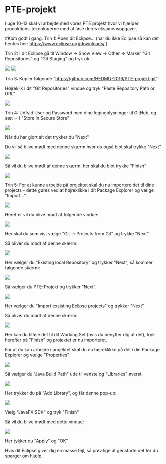 # PTE-projekt
I uge 10-12 skal vi arbejde med vores PTE projekt hvor vi hjælper produktions-teknologerne med at løse deres eksamensopgaver. 

#Kom godt i gang.
Trin 1: Åben dit Eclipse... (har du ikke Eclipse så kan det hentes her: https://www.eclipse.org/downloads/ )

Trin 2: I dit Eclipse gå til Window -> Show View -> Other -> Marker "Git Repositories" og "Git Staging" og tryk ok.

<img src="http://imgur.com/M2MPPl8.png">      <img src="http://imgur.com/9bcgIfL.png">

Trin 3: Kopier følgende "https://github.com/HEDMU-2016/PTE-projekt.git"

Højreklik i dit "Git Repositories" vindue og tryk "Paste Repository Path or URL"

<img src="http://imgur.com/I3u6EqW.png">

Trin 4: Udfyld User og Password med dine loginoplysninger til GitHub, og sæt ✓ i "Store in Secure Store" 

<img src="http://imgur.com/brClyzI.png">

Når du har gjort alt det trykker du "Next"

Du vil så blive mødt med denne skærm hvor du også blot skal trykke "Next"

<img src="http://imgur.com/dTXTsd4.png">

Så vil du blive mødt af denne skærm, her skal du blot trykke "Finish"

<img src="http://imgur.com/dJE5bQj.png">

Trin 5: For at kunne arbejde på projektet skal du nu importere det til dine projects - dette gøres ved at højreklikke i dit Package Explorer og vælge "Import..." 

<img src="http://imgur.com/tfwNccG.png">

Herefter vil du blive mødt af følgende vindue:

<img src="http://imgur.com/ybtolhq.png">

Her skal du som vist vælge "Git -> Projects from Git" og trykke "Next"

Så bliver du mødt af denne skærm:

<img src="http://imgur.com/CfgVi0n.png">

Her vælger du "Existing local Repository" og trykker "Next", så kommer følgende skærm:

<img src="http://imgur.com/p96BGOS.png">

Så vælger du PTE-Projekt og trykker "Next".

<img src="http://imgur.com/lXweWFf.png">

Her vælger du "Import exsisting Eclipse projects" og trykker "Next"

Så bliver du mødt af denne skærm:

<img src="http://imgur.com/hvVw7GK.png">

Her kan du tilføje det til dit Working Set (hvis du benytter dig af det), tryk herefter på "Finish" og projektet er nu importeret.

For at du kan arbejde i projektet skal du nu højreklikke på det i din Package Explorer og vælge "Properties":

<img src="http://imgur.com/3dYdfKp.png">

Så vælger du "Java Build Path" ude til venste og "Libraries" øverst.

<img src="http://imgur.com/uAIWBGB.png">

Her trykker du på "Add Library", og får denne pop-up:

<img src="http://imgur.com/87gAARr.png">

Vælg "JavaFX SDK" og tryk "Finish"

Så vil du blive mødt med dette vindue:

<img src="http://imgur.com/dhlsuvo.png">

Her tykker du "Apply" og "OK"

Hvis dit Eclipse giver dig en masse fejl, så prøv lige at genstarte det før du spørger om hjælp.
